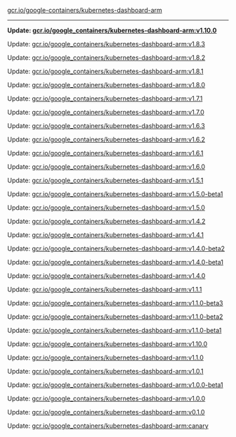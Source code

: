 [gcr.io/google-containers/kubernetes-dashboard-arm](https://hub.docker.com/r/cruse/kubernetes-dashboard-arm/tags/) 

----
**Update: [gcr.io/google_containers/kubernetes-dashboard-arm:v1.10.0](https://hub.docker.com/r/cruse/kubernetes-dashboard-arm/tags/)**

Update: [gcr.io/google_containers/kubernetes-dashboard-arm:v1.8.3](https://hub.docker.com/r/cruse/kubernetes-dashboard-arm/tags/)

Update: [gcr.io/google_containers/kubernetes-dashboard-arm:v1.8.2](https://hub.docker.com/r/cruse/kubernetes-dashboard-arm/tags/)

Update: [gcr.io/google_containers/kubernetes-dashboard-arm:v1.8.1](https://hub.docker.com/r/cruse/kubernetes-dashboard-arm/tags/)

Update: [gcr.io/google_containers/kubernetes-dashboard-arm:v1.8.0](https://hub.docker.com/r/cruse/kubernetes-dashboard-arm/tags/)

Update: [gcr.io/google_containers/kubernetes-dashboard-arm:v1.7.1](https://hub.docker.com/r/cruse/kubernetes-dashboard-arm/tags/)

Update: [gcr.io/google_containers/kubernetes-dashboard-arm:v1.7.0](https://hub.docker.com/r/cruse/kubernetes-dashboard-arm/tags/)

Update: [gcr.io/google_containers/kubernetes-dashboard-arm:v1.6.3](https://hub.docker.com/r/cruse/kubernetes-dashboard-arm/tags/)

Update: [gcr.io/google_containers/kubernetes-dashboard-arm:v1.6.2](https://hub.docker.com/r/cruse/kubernetes-dashboard-arm/tags/)

Update: [gcr.io/google_containers/kubernetes-dashboard-arm:v1.6.1](https://hub.docker.com/r/cruse/kubernetes-dashboard-arm/tags/)

Update: [gcr.io/google_containers/kubernetes-dashboard-arm:v1.6.0](https://hub.docker.com/r/cruse/kubernetes-dashboard-arm/tags/)

Update: [gcr.io/google_containers/kubernetes-dashboard-arm:v1.5.1](https://hub.docker.com/r/cruse/kubernetes-dashboard-arm/tags/)

Update: [gcr.io/google_containers/kubernetes-dashboard-arm:v1.5.0-beta1](https://hub.docker.com/r/cruse/kubernetes-dashboard-arm/tags/)

Update: [gcr.io/google_containers/kubernetes-dashboard-arm:v1.5.0](https://hub.docker.com/r/cruse/kubernetes-dashboard-arm/tags/)

Update: [gcr.io/google_containers/kubernetes-dashboard-arm:v1.4.2](https://hub.docker.com/r/cruse/kubernetes-dashboard-arm/tags/)

Update: [gcr.io/google_containers/kubernetes-dashboard-arm:v1.4.1](https://hub.docker.com/r/cruse/kubernetes-dashboard-arm/tags/)

Update: [gcr.io/google_containers/kubernetes-dashboard-arm:v1.4.0-beta2](https://hub.docker.com/r/cruse/kubernetes-dashboard-arm/tags/)

Update: [gcr.io/google_containers/kubernetes-dashboard-arm:v1.4.0-beta1](https://hub.docker.com/r/cruse/kubernetes-dashboard-arm/tags/)

Update: [gcr.io/google_containers/kubernetes-dashboard-arm:v1.4.0](https://hub.docker.com/r/cruse/kubernetes-dashboard-arm/tags/)

Update: [gcr.io/google_containers/kubernetes-dashboard-arm:v1.1.1](https://hub.docker.com/r/cruse/kubernetes-dashboard-arm/tags/)

Update: [gcr.io/google_containers/kubernetes-dashboard-arm:v1.1.0-beta3](https://hub.docker.com/r/cruse/kubernetes-dashboard-arm/tags/)

Update: [gcr.io/google_containers/kubernetes-dashboard-arm:v1.1.0-beta2](https://hub.docker.com/r/cruse/kubernetes-dashboard-arm/tags/)

Update: [gcr.io/google_containers/kubernetes-dashboard-arm:v1.1.0-beta1](https://hub.docker.com/r/cruse/kubernetes-dashboard-arm/tags/)

Update: [gcr.io/google_containers/kubernetes-dashboard-arm:v1.10.0](https://hub.docker.com/r/cruse/kubernetes-dashboard-arm/tags/)

Update: [gcr.io/google_containers/kubernetes-dashboard-arm:v1.1.0](https://hub.docker.com/r/cruse/kubernetes-dashboard-arm/tags/)

Update: [gcr.io/google_containers/kubernetes-dashboard-arm:v1.0.1](https://hub.docker.com/r/cruse/kubernetes-dashboard-arm/tags/)

Update: [gcr.io/google_containers/kubernetes-dashboard-arm:v1.0.0-beta1](https://hub.docker.com/r/cruse/kubernetes-dashboard-arm/tags/)

Update: [gcr.io/google_containers/kubernetes-dashboard-arm:v1.0.0](https://hub.docker.com/r/cruse/kubernetes-dashboard-arm/tags/)

Update: [gcr.io/google_containers/kubernetes-dashboard-arm:v0.1.0](https://hub.docker.com/r/cruse/kubernetes-dashboard-arm/tags/)

Update: [gcr.io/google_containers/kubernetes-dashboard-arm:canary](https://hub.docker.com/r/cruse/kubernetes-dashboard-arm/tags/)

